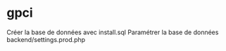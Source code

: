 # gpci

Créer la base de données avec install.sql
Paramétrer la base de données backend/settings.prod.php

